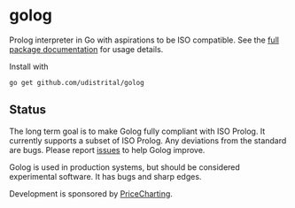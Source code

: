 golog
=====

Prolog interpreter in Go with aspirations to be ISO compatible.  See the [full package documentation](http://godoc.org/github.com/udistrital/golog) for usage details.

Install with

    go get github.com/udistrital/golog

Status
------

The long term goal is to make Golog fully compliant with ISO Prolog.  It currently supports a subset of ISO Prolog.  Any deviations from the standard are bugs.  Please report [issues](https://github.com/udistrital/golog/issues) to help Golog improve.

Golog is used in production systems, but should be considered experimental software.  It has bugs and sharp edges.

Development is sponsored by [PriceCharting](https://www.pricecharting.com).
